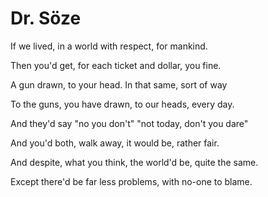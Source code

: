 # Dr. Söze

If we lived, in a world
with respect, for mankind.

Then you'd get, for each ticket
and dollar, you fine.

A gun drawn, to your head.
In that same, sort of way

To the guns, you have drawn,
to our heads, every day.

And they'd say "no you don't"
"not today, don't you dare"

And you'd both, walk away,
it would be, rather fair.

And despite, what you think,
the world'd be, quite the same.

Except there'd be far less problems,
with no-one to blame.

